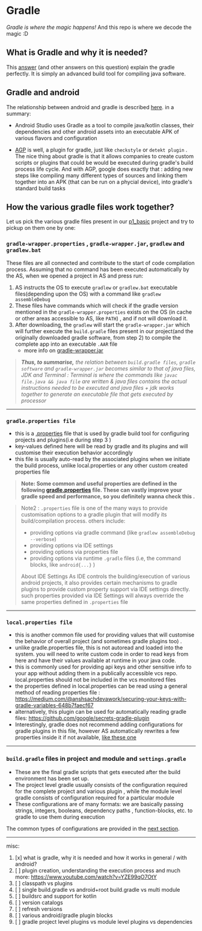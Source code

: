 # Gradle

*Gradle is where the magic happens!* And this repo is where we decode the magic :D



## What is Gradle and why it is needed?
This [answer](https://stackoverflow.com/a/24828666/7500651) (and other answers on this question) explain the gradle perfectly. It is simply an advanced build tool for compiling java software.


## Gradle and android 

The relationship between android and gradle is described [here](https://developer.android.com/studio/build). in a summary:
- Android Studio uses Gradle as a tool to compile java/kotlin classes, their dependencies and other android assets into an executable APK of various flavors and configuration

- [AGP](https://developer.android.com/studio/build/extend-agp) is well, a plugin for gradle, just like `checkstyle` or `detekt plugin` . The nice thing about gradle is that it allows companies to create custom scripts or plugins that could be would be executed during gradle's build process life cycle. And with AGP, google does exactly that : adding new steps like compiling many different types of sources and linking them together into an APK (that can be run on a phycial device), into gradle's standard build tasks 


## How the various gradle files work together?

Let us pick the various gradle files present in our [p1_basic](p1_basic) project and try to pickup on them one by one:

### `gradle-wrapper.properties` , `gradle-wrapper.jar`, `gradlew` and `gradlew.bat`  

These files are all connected and contribute to the start of code compilation process. Assuming that no command has been executed automatically by the AS, when we opened a project in AS and press run:
1. AS instructs the OS to execute `gradlew` or `gradlew.bat` executable files(depending upon the OS) with a command like `gradlew assembleDebug`
2. These files have commands which will check if the gradle version mentioned in the `gradle-wrapper.properties` exists on the OS (in cache or other areas accessible to AS, like `PATH`) , and if not will download it.
3. After downloading, the `gradlew` will start the `gradle-wrapper.jar` which will further execute the `build.gradle` files present in our project(and the originally downloaded gradle software, from step 2) to compile the complete app into an executable `.AAR` file
   - more info on [gradle-wrapper.jar ](https://docs.gradle.org/current/userguide/gradle_wrapper.html)

> ***Thus, to summarise,** the relation between `build.gradle files`, `gradle software` and `gradle-wrapper.jar` becomes similar to that of java files, JDK and Terminal : Terminal is where the commands like `javac file.java && java file` are written & java files contains the actual instructions needed to be executed and java files + jdk works together to generate an executable file that gets executed by processor*

----------------------------------------------------------------------------------------------------
### `gradle.properties file`

- this is a [.properties](https://en.wikipedia.org/wiki/.properties) file that is used by gradle build tool for configuring projects and plugins(i.e during step 3 )
- key-values defined here will be read by gradle and its plugins and will customise their execution behavior accordingly
- this file is usually auto-read by the associated plugins when we initiate the build process, unlike local.properties or any other custom created properties file

> **Note: Some common and useful properties are defined in the following [gradle.properties](p1_basic/gradle.properties) file. These can vastly improve your gradle speed and performance, so you definitely wanna check this .**


> Note2 : `.properties` file is one of the many ways to provide customisation options to a gradle plugin that will modify its build/compilation process. others include:
> - providing options via gradle command (like `gradlew assembleDebug --verbose`)
> - providing options via IDE settings
> - providing options via properties file
> - providing options via runtime `.gradle` files (i.e, the command blocks, like `android{...}` ) 
>
> About IDE Settings 
> As IDE controls the building/execution of various android projects, it also provides certain mechanisms to gradle plugins to provide custom property support via IDE settings directly. such properties provided via IDE Settings will always override the same properties defined in `.properties` file

----------------------------------------------------------------------------------------------------

### `local.properties file`

- this is another common file used for providing values that will customise the behavior of overall project (and sometimes gradle plugins too) .
- unlike gradle.properties file, this is not autoread and loaded into the system. you will need to write custom code in order to read keys from here and have their values available at runtime in your java code.
- this is commonly used for providing api keys and other sensitive info to your app without adding them in a publically accessible vcs repo. local.properties should not be included in the vcs monitored files
- the properties defined in local.properties can be read using a general method of reading properties file : https://medium.com/@anshsachdevawork/securing-your-keys-with-gradle-variables-648b7faecf67
- alternatively, this plugin can be used for automatically reading gradle files: https://github.com/google/secrets-gradle-plugin
- Interestingly, gradle does not recommend adding configurations for gradle plugins in this file, however AS automatically rewrites a few properties inside it if not available, [like these one](https://developer.android.com/studio/build#properties-files)
----------------------------------------------------------------------------------------------------

### `build.gradle` files in project and module and `settings.gradle`

- These are the final gradle scripts that gets executed after the build environment has been set up.
- The project level gradle usually consists of the configuration required for the complete project and various plugin , while the module level gradle consists of configuration required for a particular module
- These configurations are of many formats: we are basically passing strings, integers, booleans, dependency paths , function-blocks, etc. to gradle to use them during execution

The common types of configurations are provided in the [next section](README2_GRADLE_ARCHS_PART1.md).



----

misc:

1. [x] what is gradle, why it is needed and how it works in general / with android?
2. [ ] plugin creation, understanding the execution process and much more: https://www.youtube.com/watch?v=YZE99qO7OtY
3. [ ] classpath vs plugins
4. [ ] single build.gradle vs android+root build.gradle vs multi module
5. [ ] buildsrc and support for kotlin
6. [ ] version catalogs
7. [ ] refresh versions
8. [ ] various android/gradle plugin blocks
9. [ ] gradle project level plugins vs module level plugins vs dependencies




